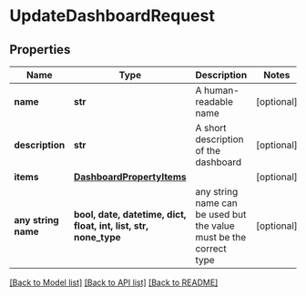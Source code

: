 # UpdateDashboardRequest


## Properties
Name | Type | Description | Notes
------------ | ------------- | ------------- | -------------
**name** | **str** | A human-readable name | [optional] 
**description** | **str** | A short description of the dashboard | [optional] 
**items** | [**DashboardPropertyItems**](DashboardPropertyItems.md) |  | [optional] 
**any string name** | **bool, date, datetime, dict, float, int, list, str, none_type** | any string name can be used but the value must be the correct type | [optional]

[[Back to Model list]](../README.md#documentation-for-models) [[Back to API list]](../README.md#documentation-for-api-endpoints) [[Back to README]](../README.md)


